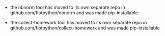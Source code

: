 - the nbnorm tool has moved to its own separate repo in github.com/flotpython/nbnorm
  and was made pip-installable

- the collect-homework tool has moved to its own separate repo in github.com/flotpython/collect-homework
  and was made pip-installable
